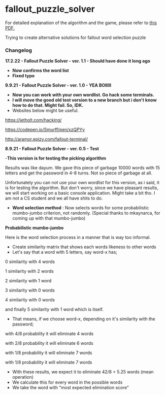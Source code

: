 # fallout_puzzle_solver

For detailed explanation of the algorithm and the game, please refer to [this PDF.](https://github.com/mkaynarca/fallout_puzzle_solver/blob/main/M.%20Murat%20Kaynarca%20-%20Fallout%20Puzzle%20Solver.pdf)

Trying to create alternative solutions for fallout word selection puzzle

### Changelog

**17.2.22 - Fallout Puzzle Solver - ver. 1.1 - Should have done it long ago**

- **Now confirms the word list**
- **Fixed typo**


**9.9.21 - Fallout Puzzle Solver - ver. 1.0 - YEA BOIIIII**

- **Now you can work with your own wordlist. Go hack some terminals.**
- **I will move the good old test version to a new branch but i don't know how to do that. Might fail. So, IDK.** 
-  Websites below might be useful.



https://jetholt.com/hacking/

https://codepen.io/Smurff/pen/xzQPYy

http://aramor.epizy.com/fallout-terminal/










**8.9.21 - Fallout Puzzle Solver - ver. 0.5 - Test** 

-**This version is for testing the picking algorithm** 

Results was like dayum. We gave this piece of garbage 10000 words with 15 letters and get the password in 4-8 turns. Not so piece of garbage at all. 

Unfortunately you can not use your own wordlist for this version, as i said, it is for testing the algorithm. But don't worry, since we have pleasant results, we will start working on a basic console application. Might take a bit tho. I am not a CS student and we all have shits to do. 


- **Word selection method** : Now selects words for some probabilistic mumbo-jumbo criterion, not randomly. (Special thanks to mkaynarca, for coming up with that mumbo-jumbo) 

**Probabilistic mumbo-jumbo**

Here is the word selection process in a manner that is way too informal. 

- Create similarity matrix that shows each words likeness to other words
- Let's say that a word with 5 letters, say word-x has;


0 similarity with 4 words

1 similarity with 2 words

2 similarity with 1 word

3 similarity with 0 words

4 similarity with 0 words 

and finally 5 similarity with 1 word which is itself.

- That means, if we choose word-x, depending on it's similarity with the password;


with 4/8 probability it will eliminate 4 words

with 2/8 probability it will eliminate 6 words

with 1/8 probability it will eliminate 7 words

with 1/8 probability it will eliminate 7 words

- With these results, we expect it to eliminate 42/8 = 5.25 words (mean operation)
- We calculate this for every word in the possible words 
- We take the word with "most expected elimination score" 
